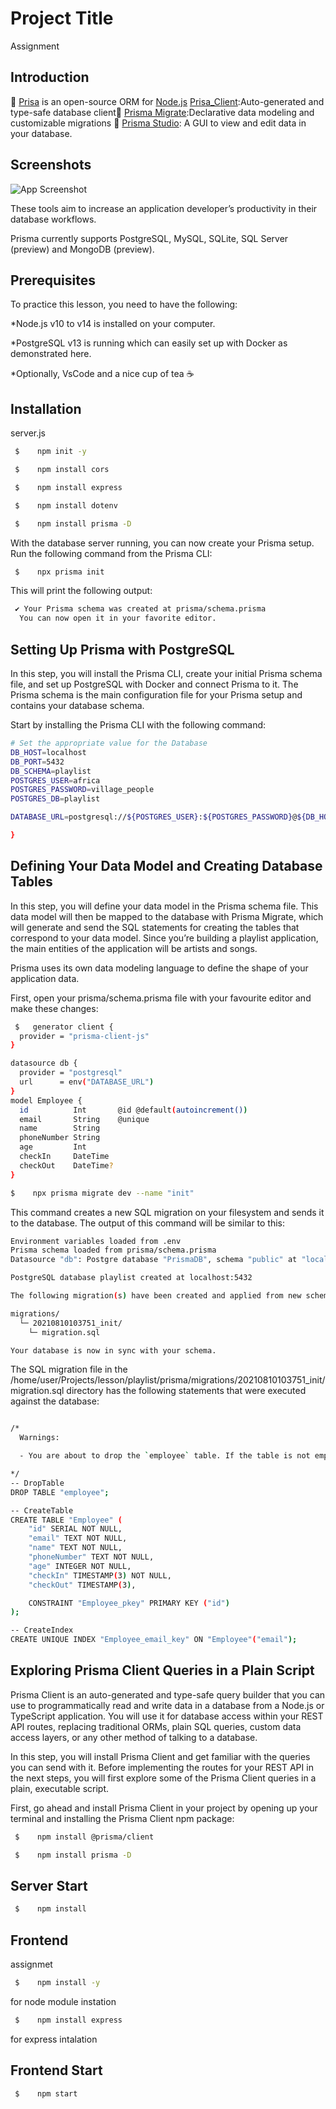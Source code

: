
# Project Title
Assignment



## Introduction
🔷 [Prisa]() is an open-source ORM for [Node.js]() [Prisa_Client]():Auto-generated and type-safe database client🔷
[Prisma Migrate]():Declarative data modeling and customizable migrations
🔷 [Prisma Studio](): A GUI to view and edit data in your database.




## Screenshots

![App Screenshot](https://camo.githubusercontent.com/8ca47797f827bf0787f42a2f0b23e223b624c548d5f1a73bae0e0416938228f6/68747470733a2f2f696d6775722e636f6d2f43544768515a392e706e67)

These tools aim to increase an application developer’s productivity in their database workflows.

Prisma currently supports PostgreSQL, MySQL, SQLite, SQL Server (preview) and MongoDB (preview).
## Prerequisites
To practice this lesson, you need to have the following:

*Node.js v10 to v14 is installed on your computer.

*PostgreSQL v13 is running which can easily set up with Docker as demonstrated here.

*Optionally, VsCode and a nice cup of tea ☕️
## Installation

server.js
```bash
 $    npm init -y
```
```bash
 $    npm install cors
```
```bash
 $    npm install express
```
```bash
 $    npm install dotenv
```


```bash
 $    npm install prisma -D
```
With the database server running, you can now create your Prisma setup. Run the following command from the Prisma CLI:

```bash
 $    npx prisma init
```
This will print the following output:
```bash
 ✔ Your Prisma schema was created at prisma/schema.prisma
  You can now open it in your favorite editor.
```
## Setting Up Prisma with PostgreSQL
In this step, you will install the Prisma CLI, create your initial Prisma schema file, and set up PostgreSQL with Docker and connect Prisma to it. The Prisma schema is the main configuration file for your Prisma setup and contains your database schema.

Start by installing the Prisma CLI with the following command:
```bash
# Set the appropriate value for the Database
DB_HOST=localhost
DB_PORT=5432
DB_SCHEMA=playlist
POSTGRES_USER=africa
POSTGRES_PASSWORD=village_people
POSTGRES_DB=playlist

DATABASE_URL=postgresql://${POSTGRES_USER}:${POSTGRES_PASSWORD}@${DB_HOST}:${DB_PORT}/${POSTGRES_DB}?schema=${DB_SCHEMA}&sslmode=prefer

}
```

## Defining Your Data Model and Creating Database Tables
In this step, you will define your data model in the Prisma schema file. This data model will then be mapped to the database with Prisma Migrate, which will generate and send the SQL statements for creating the tables that correspond to your data model. Since you’re building a playlist application, the main entities of the application will be artists and songs.

Prisma uses its own data modeling language to define the shape of your application data.

First, open your prisma/schema.prisma file with your favourite editor and make these changes:
```bash
 $   generator client {
  provider = "prisma-client-js"
}

datasource db {
  provider = "postgresql"
  url      = env("DATABASE_URL")
}
model Employee {
  id          Int       @id @default(autoincrement())
  email       String    @unique
  name        String
  phoneNumber String
  age         Int
  checkIn     DateTime
  checkOut    DateTime?
}
```
```bash
$    npx prisma migrate dev --name "init"
```
This command creates a new SQL migration on your filesystem and sends it to the database. The output of this command will be similar to this:

```bash
Environment variables loaded from .env
Prisma schema loaded from prisma/schema.prisma
Datasource "db": Postgre database "PrismaDB", schema "public" at "localhost:5432"

PostgreSQL database playlist created at localhost:5432

The following migration(s) have been created and applied from new schema changes:

migrations/
  └─ 20210810103751_init/
    └─ migration.sql

Your database is now in sync with your schema.
```

The SQL migration file in the /home/user/Projects/lesson/playlist/prisma/migrations/20210810103751_init/migration.sql directory has the following statements that were executed against the database:


```bash

/*
  Warnings:

  - You are about to drop the `employee` table. If the table is not empty, all the data it contains will be lost.

*/
-- DropTable
DROP TABLE "employee";

-- CreateTable
CREATE TABLE "Employee" (
    "id" SERIAL NOT NULL,
    "email" TEXT NOT NULL,
    "name" TEXT NOT NULL,
    "phoneNumber" TEXT NOT NULL,
    "age" INTEGER NOT NULL,
    "checkIn" TIMESTAMP(3) NOT NULL,
    "checkOut" TIMESTAMP(3),

    CONSTRAINT "Employee_pkey" PRIMARY KEY ("id")
);

-- CreateIndex
CREATE UNIQUE INDEX "Employee_email_key" ON "Employee"("email");
```
## Exploring Prisma Client Queries in a Plain Script
Prisma Client is an auto-generated and type-safe query builder that you can use to programmatically read and write data in a database from a Node.js or TypeScript application. You will use it for database access within your REST API routes, replacing traditional ORMs, plain SQL queries, custom data access layers, or any other method of talking to a database.

In this step, you will install Prisma Client and get familiar with the queries you can send with it. Before implementing the routes for your REST API in the next steps, you will first explore some of the Prisma Client queries in a plain, executable script.

First, go ahead and install Prisma Client in your project by opening up your terminal and installing the Prisma Client npm package:

```bash
 $    npm install @prisma/client
```
```bash
 $    npm install prisma -D
```
## Server Start

```bash
 $    npm install
```
## Frontend
assignmet

```bash
 $    npm install -y
```
for node module instation
```bash
 $    npm install express
```
for express intalation

## Frontend Start

```bash
 $    npm start
```
